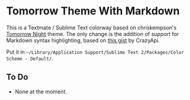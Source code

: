 # Tomorrow Theme With Markdown

This is a Textmate / Sublime Text colorway based on chriskempson's [Tomorrow Night](https://github.com/chriskempson/tomorrow-theme) theme. The only change is the addition of support for Markdown syntax highlighting, based on [this gist](https://gist.github.com/CrazyApi/2354062) by CrazyApi.

Put it in `~/Library/Application Support/Sublime Text 2/Packages/Color Scheme - Default/`.

## To Do

- None at the moment.